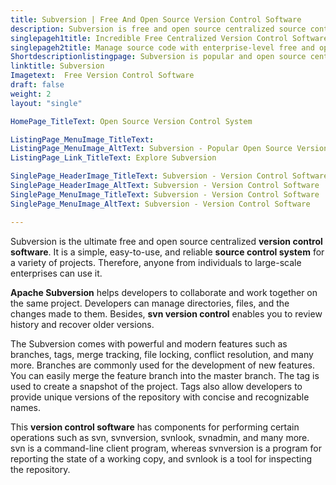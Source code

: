 ```yaml
---
title: Subversion | Free And Open Source Version Control Software
description: Subversion is free and open source centralized source control system for managing project source code such as directories, files and changes made to them.
singlepageh1title: Incredible Free Centralized Version Control Software
singlepageh2title: Manage source code with enterprise-level free and open source centralized version control system. Examine history, recover old versions and secure valuable data.
Shortdescriptionlistingpage: Subversion is popular and open source centralized version control system for teams to work simultaneously on single project.
linktitle: Subversion
Imagetext:  Free Version Control Software 
draft: false
weight: 2
layout: "single"

HomePage_TitleText: Open Source Version Control System

ListingPage_MenuImage_TitleText: 
ListingPage_MenuImage_AltText: Subversion - Popular Open Source Version Control Software
ListingPage_Link_TitleText: Explore Subversion

SinglePage_HeaderImage_TitleText: Subversion - Version Control Software
SinglePage_HeaderImage_AltText: Subversion - Version Control Software
SinglePage_MenuImage_TitleText: Subversion - Version Control Software
SinglePage_MenuImage_AltText: Subversion - Version Control Software

---
```


Subversion is the ultimate free and open source centralized **version control software**. It is a simple, easy-to-use, and reliable **source control system** for a variety of projects. Therefore, anyone from individuals to large-scale enterprises can use it.

**Apache Subversion** helps developers to collaborate and work together on the same project. Developers can manage directories, files, and the changes made to them. Besides, **svn version control** enables you to review history and recover older versions.

The Subversion comes with powerful and modern features such as branches, tags, merge tracking, file locking, conflict resolution, and many more. Branches are commonly used for the development of new features. You can easily merge the feature branch into the master branch. The tag is used to create a snapshot of the project. Tags also allow developers to provide unique versions of the repository with concise and recognizable names.

This **version control software** has components for performing certain operations such as svn, svnversion, svnlook, svnadmin, and many more. svn is a command-line client program, whereas svnversion is a program for reporting the state of a working copy, and svnlook is a tool for inspecting the repository.